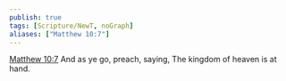 ```yaml
---
publish: true
tags: [Scripture/NewT, noGraph]
aliases: ["Matthew 10:7"]
---
```

[Matthew 10:7](https://churchofjesuschrist.org/study/scriptures/nt/matt/10?lang=eng&id=p7#p7) And as ye go, preach, saying, The kingdom of heaven is at hand.
